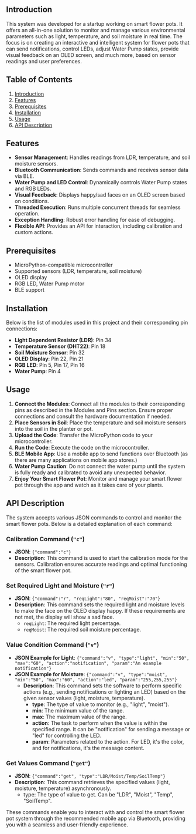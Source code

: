 ## Introduction

This system was developed for a startup working on smart flower pots. It offers an all-in-one solution to monitor and manage various environmental parameters such as light, temperature, and soil moisture in real time. The focus is on creating an interactive and intelligent system for flower pots that can send notifications, control LEDs, adjust Water Pump states, provide visual feedback on an OLED screen, and much more, based on sensor readings and user preferences.

## Table of Contents

1. [Introduction](#introduction)
2. [Features](#features)
3. [Prerequisites](#prerequisites)
4. [Installation](#installation)
5. [Usage](#usage)
6. [API Description](#api-description)

## Features

- **Sensor Management**: Handles readings from LDR, temperature, and soil moisture sensors.
- **Bluetooth Communication**: Sends commands and receives sensor data via BLE.
- **Water Pump and LED Control**: Dynamically controls Water Pump states and RGB LEDs.
- **Visual Feedback**: Displays happy/sad faces on an OLED screen based on conditions.
- **Threaded Execution**: Runs multiple concurrent threads for seamless operation.
- **Exception Handling**: Robust error handling for ease of debugging.
- **Flexible API**: Provides an API for interaction, including calibration and custom actions.

## Prerequisites

- MicroPython-compatible microcontroller
- Supported sensors (LDR, temperature, soil moisture)
- OLED display
- RGB LED, Water Pump motor
- BLE support

## Installation

Below is the list of modules used in this project and their corresponding pin connections:

- **Light Dependent Resistor (LDR)**: Pin 34
- **Temperature Sensor (DHT22)**: Pin 18
- **Soil Moisture Sensor**: Pin 32
- **OLED Display**: Pin 22, Pin 21
- **RGB LED**: Pin 5, Pin 17, Pin 16
- **Water Pump**: Pin 4


## Usage

1. **Connect the Modules**: Connect all the modules to their corresponding pins as described in the Modules and Pins section. Ensure proper connections and consult the hardware documentation if needed.
2. **Place Sensors in Soil**: Place the temperature and soil moisture sensors into the soil in the planter or pot.
3. **Upload the Code**: Transfer the MicroPython code to your microcontroller.
4. **Run the Code**: Execute the code on the microcontroller.
5. **BLE Mobile App**: Use a mobile app to send functions over Bluetooth (as there are many applications on mobile app stores.)
6. **Water Pump Caution**: Do not connect the water pump until the system is fully ready and calibrated to avoid any unexpected behavior.
7. **Enjoy Your Smart Flower Pot**: Monitor and manage your smart flower pot through the app and watch as it takes care of your plants.

## API Description

The system accepts various JSON commands to control and monitor the smart flower pots. Below is a detailed explanation of each command:

### Calibration Command (`"c"`)

- **JSON**: `{"command":"c"}`
- **Description**: This command is used to start the calibration mode for the sensors. Calibration ensures accurate readings and optimal functioning of the smart flower pot.

### Set Required Light and Moisture (`"r"`)

- **JSON**: `{"command":"r", "reqLight":"80", "reqMoist":"70"}`
- **Description**: This command sets the required light and moisture levels to make the face on the OLED display happy. If these requirements are not met, the display will show a sad face.
  - `reqLight`: The required light percentage.
  - `reqMoist`: The required soil moisture percentage.

### Value Condition Command (`"v"`)

- **JSON Example for Light**: 
	`{"command":"v", "type":"light", "min":"50", "max":"60", "action":"notification", "param":"An example notification"}`
- **JSON Example for Moisture**:
	`{"command":"v", "type":"moist", "min":"50", "max":"60", "action":"led", "param":"255,255,255"}`
	- **Description**: This command sets the software to perform specific actions (e.g., sending notifications or lighting an LED) based on the given sensor values (light, moisture, temperature).
		- **type**: The type of value to monitor (e.g., "light", "moist").
		- **min**: The minimum value of the range.
		- **max**: The maximum value of the range.
		- **action**: The task to perform when the value is within the specified range. It can be "notification" for sending a message or "led" for controlling the LED.
		- **param**: Parameters related to the action. For LED, it's the color, and for notifications, it's the message content.
### Get Values Command (`"get"`)
- **JSON**: `{"command":"get", "type":"LDR/Moist/Temp/SoilTemp"}`
- **Description**: This command retrieves the specified values (light, moisture, temperature) asynchronously.
	- type: The type of value to get. Can be "LDR", "Moist", "Temp", "SoilTemp".
	
These commands enable you to interact with and control the smart flower pot system through the recommended mobile app via Bluetooth, providing you with a seamless and user-friendly experience.